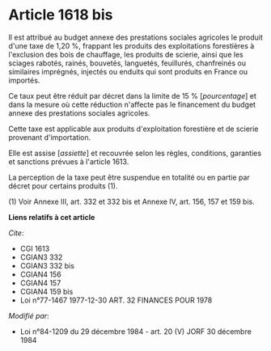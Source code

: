 # Article 1618 bis

Il est attribué au budget annexe des prestations sociales agricoles le produit d'une taxe de 1,20 %, frappant les produits
des exploitations forestières à l'exclusion des bois de chauffage, les produits de scierie, ainsi que les sciages rabotés,
rainés, bouvetés, languetés, feuillurés, chanfreinés ou similaires imprégnés, injectés ou enduits qui sont produits en France
ou importés.

Ce taux peut être réduit par décret dans la limite de 15 % [*pourcentage*] et dans la mesure où cette réduction n'affecte pas
le financement du budget annexe des prestations sociales agricoles.

Cette taxe est applicable aux produits d'exploitation forestière et de scierie provenant d'importation.

Elle est assise [*assiette*] et recouvrée selon les règles, conditions, garanties et sanctions prévues à l'article 1613.

La perception de la taxe peut être suspendue en totalité ou en partie par décret pour certains produits (1).

(1) Voir Annexe III, art. 332 et 332 bis et Annexe IV, art. 156, 157 et 159 bis.

**Liens relatifs à cet article**

_Cite_:

  - CGI 1613
  - CGIAN3 332
  - CGIAN3 332 bis
  - CGIAN4 156
  - CGIAN4 157
  - CGIAN4 159 bis
  - Loi n°77-1467 1977-12-30 ART. 32 FINANCES POUR 1978

_Modifié par_:

  - Loi n°84-1209 du 29 décembre 1984 - art. 20 (V) JORF 30 décembre 1984
